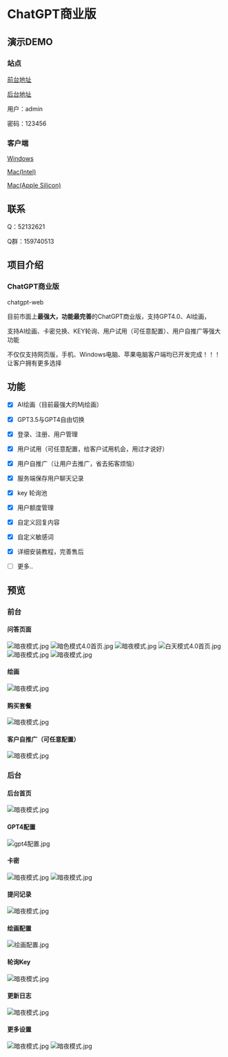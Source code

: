 # ChatGPT商业版

## 演示DEMO

### 站点

[前台地址](https://chat.gt-it.cn)

[后台地址](https://chat.gt-it.cn/admin)

用户：admin

密码：123456

### 客户端

[Windows](https://wwbk.lanzoum.com/iYh5h0x2gdte)

[Mac(Intel)](https://wwbk.lanzoum.com/iCqiM0x25m9c)

[Mac(Apple Silicon)](https://wwbk.lanzoum.com/i1Unf0x25lbi)

## 联系

Q：52132621

Q群：159740513

## 项目介绍

### ChatGPT商业版
chatgpt-web

目前市面上**最强大，功能最完善**的ChatGPT商业版，支持GPT4.0、AI绘画，

支持AI绘画、卡密兑换、KEY轮询、用户试用（可任意配置）、用户自推广等强大功能

不仅仅支持网页版，手机、Windows电脑、苹果电脑客户端均已开发完成！！！让客户拥有更多选择

## 功能

- [x] AI绘画（目前最强大的Mj绘画）

- [x] GPT3.5与GPT4自由切换

- [x] 登录、注册、用户管理

- [x] 用户试用（可任意配置，给客户试用机会，用过才说好）

- [x] 用户自推广（让用户去推广，省去拓客烦恼）

- [x] 服务端保存用户聊天记录

- [x] key 轮询池

- [x] 用户额度管理

- [x] 自定义回复内容

- [x] 自定义敏感词

- [x] 详细安装教程，完善售后

- [ ] 更多..

## 预览

### 前台

#### 问答页面
![暗夜模式.jpg](演示图/前台/暗夜模式.jpg)
![暗色模式4.0首页.jpg](演示图/前台/暗色模式4.0首页.jpg)
![暗夜模式.jpg](演示图/前台/白天模式.jpg)
![白天模式4.0首页.jpg](演示图/前台/白天模式4.0首页.jpg)
![暗夜模式.jpg](演示图/前台/注册.jpg)
![暗夜模式.jpg](演示图/前台/开通会员弹出.jpg)

#### 绘画
![暗夜模式.jpg](演示图/前台/绘画演示.png)

#### 购买套餐
![暗夜模式.jpg](演示图/前台/购买套餐.jpg)

#### 客户自推广（可任意配置）
![暗夜模式.jpg](演示图/前台/推广.jpg)


### 后台

#### 后台首页
![暗夜模式.jpg](演示图/后台/后台首页.jpg)

#### GPT4配置
![gpt4配置.jpg](演示图/后台/gpt4配置.jpg)

#### 卡密
![暗夜模式.jpg](演示图/后台/卡密.jpg)
![暗夜模式.jpg](演示图/后台/卡密生成.jpg)

#### 提问记录
![暗夜模式.jpg](演示图/后台/提问记录.jpg)

#### 绘画配置
![绘画配置.jpg](演示图/后台/绘画配置.jpg)

#### 轮询Key
![暗夜模式.jpg](演示图/后台/轮询KEY设置.jpg)

#### 更新日志
![暗夜模式.jpg](演示图/后台/更新日志.jpg)

#### 更多设置
![暗夜模式.jpg](演示图/后台/部分设置.jpg)
![暗夜模式.jpg](演示图/后台/部分设置2.jpg)

